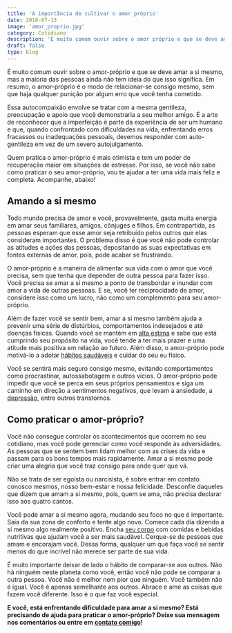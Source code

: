 ```yaml
---
title: 'A importância de cultivar o amor próprio'
date: 2018-07-13
image: 'amor_proprio.jpg'
category: Cotidiano
description: 'É muito comum ouvir sobre o amor próprio e que se deve amar a si mesmo, mas a maioria das pessoas ainda não tem ideia do que isso significa. Entenda.'
draft: false
type: blog
---
```


É muito comum ouvir sobre o amor-próprio e que se deve amar a si mesmo, mas a maioria das pessoas ainda não tem ideia do que isso significa. Em resumo, o amor-próprio é o modo de relacionar-se consigo mesmo, sem que haja qualquer punição por algum erro que você tenha cometido.

Essa autocompaixão envolve se tratar com a mesma gentileza, preocupação e apoio que você demonstraria a seu melhor amigo. É a arte de reconhecer que a imperfeição é parte da experiência de ser um humano e que, quando confrontado com dificuldades na vida, enfrentando erros fracassos ou inadequações pessoais, devemos responder com auto-gentileza em vez de um severo autojulgamento.

Quem pratica o amor-próprio é mais otimista e tem um poder de recuperação maior em situações de estresse. Por isso, se você não sabe como praticar o seu amor-próprio, vou te ajudar a ter uma vida mais feliz e completa. Acompanhe, abaixo!

## **Amando a si mesmo**

Todo mundo precisa de amor e você, provavelmente, gasta muita energia em amar seus familiares, amigos, cônjuges e filhos. Em contrapartida, as pessoas esperam que esse amor seja retribuído pelos outros que elas consideram importantes. O problema disso é que você não pode controlar as atitudes e ações das pessoas, depositando as suas expectativas em fontes externas de amor, pois, pode acabar se frustrando.

O amor-próprio é a maneira de alimentar sua vida com o amor que você precisa, sem que tenha que depender de outra pessoa para fazer isso. Você precisa se amar a si mesmo a ponto de transbordar e inundar com amor a vida de outras pessoas. E se, você ter reciprocidade de amor, considere isso como um lucro, não como um complemento para seu amor-próprio.

Além de fazer você se sentir bem, amar a si mesmo também ajuda a prevenir uma série de distúrbios, comportamentos indesejados e até doenças físicas. Quando você se mantém em [alta estima](/seu-corpo-fala-muito-sobre-voce/) e sabe que está cumprindo seu propósito na vida, você tende a ter mais prazer e uma atitude mais positiva em relação ao futuro. Além disso, o amor-próprio pode motivá-lo a adotar [hábitos saudáveis](/8-sintomas-de-depressao-que-voce-precisa-reconhecer/) e cuidar do seu eu físico.

Você se sentirá mais seguro consigo mesmo, evitando comportamentos como procrastinar, autossabotagem e outros vícios. O amor-próprio pode impedir que você se perca em seus próprios pensamentos e siga um caminho em direção a sentimentos negativos, que levam a ansiedade, a [depressão](/como-aumentar-a-autoestima/), entre outros transtornos.

## **Como praticar o amor-próprio?**

Você não consegue controlar os acontecimentos que ocorrem no seu cotidiano, mas você pode gerenciar como você responde às adversidades. As pessoas que se sentem bem lidam melhor com as crises da vida e passam para os bons tempos mais rapidamente. Amar a si mesmo pode criar uma alegria que você traz consigo para onde quer que vá.

Não se trata de ser egoísta ou narcisista, é sobre entrar em contato conosco mesmos, nosso bem-estar e nossa felicidade. Desconfie daqueles que dizem que amam a si mesmo, pois, quem se ama, não precisa declarar isso aos quatro cantos.

Você pode amar a si mesmo agora, mudando seu foco no que é importante. Saia da sua zona de conforto e tente algo novo. Comece cada dia dizendo a si mesmo algo realmente positivo. Encha [seu corpo](/seu-corpo-fala-muito-sobre-voce/) com comidas e bebidas nutritivas que ajudam você a ser mais saudável. Cerque-se de pessoas que amam e encorajam você. Dessa forma, qualquer um que faça você se sentir menos do que incrível não merece ser parte de sua vida.

É muito importante deixar de lado o hábito de comparar-se aos outros. Não há ninguém neste planeta como você, então você não pode se comparar a outra pessoa. Você não é melhor nem pior que ninguém. Você também não é igual. Você é apenas semelhante aos outros. Abrace e ame as coisas que fazem você diferente. Isso é o que faz você especial.

**E você, está enfrentando dificuldade para amar a si mesmo? Está precisando de ajuda para praticar o amor-próprio? Deixe sua mensagem nos comentários ou entre em** [**contato comigo**](/contato/)**!**
